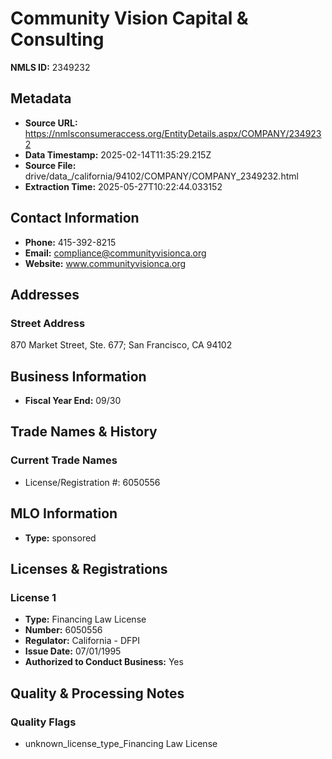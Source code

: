 # Community Vision Capital & Consulting

**NMLS ID:** 2349232

## Metadata
- **Source URL:** https://nmlsconsumeraccess.org/EntityDetails.aspx/COMPANY/2349232
- **Data Timestamp:** 2025-02-14T11:35:29.215Z
- **Source File:** drive/data_/california/94102/COMPANY/COMPANY_2349232.html
- **Extraction Time:** 2025-05-27T10:22:44.033152

## Contact Information
- **Phone:** 415-392-8215
- **Email:** compliance@communityvisionca.org
- **Website:** www.communityvisionca.org

## Addresses
### Street Address
870 Market Street, Ste. 677; San Francisco, CA 94102

## Business Information
- **Fiscal Year End:** 09/30

## Trade Names & History
### Current Trade Names
- License/Registration #: 6050556

## MLO Information
- **Type:** sponsored

## Licenses & Registrations

### License 1
- **Type:** Financing Law License
- **Number:** 6050556
- **Regulator:** California - DFPI
- **Issue Date:** 07/01/1995
- **Authorized to Conduct Business:** Yes

## Quality & Processing Notes
### Quality Flags
- unknown_license_type_Financing Law License

